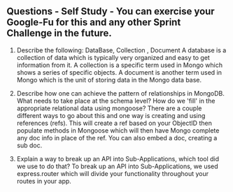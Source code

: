 ## Questions - Self Study - You can exercise your Google-Fu for this and any other Sprint Challenge in the future.

1. Describe the following: DataBase, Collection , Document
A database is a collection of data which is typically very organized and easy to get information from it. A collection is a specific term used in Mongo which shows a series of specific objects. A document is another term used in Mongo which is the unit of storing data in the Mongo data base.

2. Describe how one can achieve the pattern of relationships in MongoDB. What needs to take place at the schema level? How do we 'fill' in the appropriate relational data using mongoose?
There are a couple different ways to go about this and one way is creating and using references (refs). This will create a ref based on your ObjectID then populate methods in Mongoose which will then have Mongo complete any doc info in place of the ref. You can also embed a doc, creating a sub doc.

3. Explain a way to break up an API into Sub-Applications, which tool did we use to do that?
To break up an API into Sub-Applications, we used express.router which will divide your functionality throughout your routes in your app.